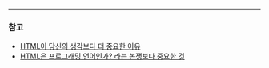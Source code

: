 ---

### 참고

- [HTML이 당신의 생각보다 더 중요한 이유](https://xo.dev/articles/why-html-is-important-than-you-think)
- [HTML은 프로그래밍 언어인가? 라는 논쟁보다 중요한 것](https://yceffort.kr/2021/10/is-html-programming-language)
